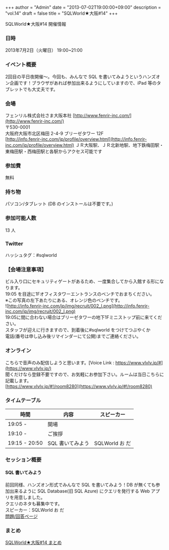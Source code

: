 +++
author = "Admin"
date = "2013-07-02T19:00:00+09:00"
description = "vol.14"
draft = false
title = "SQLWorld★大阪#14"
+++


SQLWorld★大阪#14 開催情報

### 日時

2013年7月2日（火曜日） 19:00~21:00

### イベント概要

2回目の平日夜開催～。今回も、みんなで SQL を書いてみようというハンズオン企画です！ブラウザがあれば参加出来るようにしていますので、iPad 等のタブレットでも大丈夫です。  

### 会場

フェンリル株式会社さま大阪本社 [http://www.fenrir-inc.com/](http://www.fenrir-inc.com/)  
〒530-0001  
大阪府大阪市北区梅田 2-4-9 ブリーゼタワー 12F  
[http://info.fenrir-inc.com/jp/profile/overview.html](http://info.fenrir-inc.com/jp/profile/overview.html)
ＪＲ大阪駅、ＪＲ北新地駅、地下鉄梅田駅・東梅田駅・西梅田駅と各駅からアクセス可能です

### 参加費

無料

### 持ち物

パソコン/タブレット (DB のインストールは不要です。)

### 参加可能人数

13 人

### Twitter

ハッシュタグ：#sqlworld  

### 【会場注意事項】

ビル入り口にセキュリティゲートがあるため、一度集合してから入館する形になります。  
19:05 を目途に1Fオフィスタワーエントランスのベンチでおまちください。  
※この写真の左下あたりにある、オレンジ色のベンチです。  
![http://info.fenrir-inc.com/jp/img/recruit/002_l.png](http://info.fenrir-inc.com/jp/img/recruit/002_l.png)  
19:05に間に合わない場合はブリーゼタワーの地下1Fミニストップ前に来てください。  
スタッフが迎えに行きますので、到着後に#sqlworld をつけてつぶやくか  
電話(番号は申し込み後リマインダーにて公開)までご連絡ください。  

### オンライン

こちらで音声のみ配信しようと思います。[Voice Link : https://www.vlvlv.jp/#](https://www.vlvlv.jp/)  
聞くだけなら登録不要ですので、お気軽にお参加下さい。ルームは当日こちらに記載します。  
[https://www.vlvlv.jp/#!/room8280](https://www.vlvlv.jp/#!/room8280)

### タイムテーブル

|時間|内容|スピーカー|
|---|----|----------|
|19:05 -|開場||
|19:10 -|ご挨拶||
|19:15 - 20:50|SQL 書いてみよう|SQLWorld お だ|

### セッション概要

#### SQL 書いてみよう

前回同様、ハンズオン形式でみんなで SQL を書いてみよう！DB が無くても参加出来るように SQL Database(旧 SQL Azure) にクエリを発行する Web アプリを用意しました。  
クエリのネタも募集中です。  
スピーカー：SQLWorld お だ  
[問題/回答ページ](http://tsqlrunner.azurewebsites.net/20130702.html)

### まとめ

[SQLWorld★大阪#14 まとめ](http://togetter.com/li/528037)